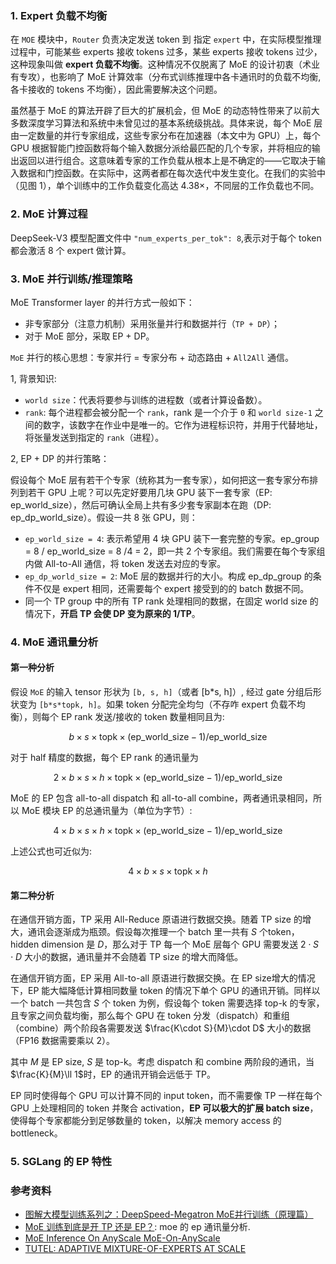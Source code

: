 ### 1. Expert 负载不均衡

在 `MOE` 模块中，`Router` 负责决定发送 token 到 指定 `expert` 中，在实际模型推理过程中，可能某些 experts 接收 tokens 过多，某些 experts 接收 tokens 过少，这种现象叫做 **expert 负载不均衡**。这种情况不仅脱离了 MoE 的设计初衷（术业有专攻），也影响了 MoE 计算效率（分布式训练推理中各卡通讯时的负载不均衡, 各卡接收的 tokens 不均衡），因此需要解决这个问题。

虽然基于 MoE 的算法开辟了巨大的扩展机会，但 MoE 的动态特性带来了以前大多数深度学习算法和系统中未曾见过的基本系统级挑战。具体来说，每个 MoE 层由一定数量的并行专家组成，这些专家分布在加速器（本文中为 GPU）上，每个 GPU 根据智能门控函数将每个输入数据分派给最匹配的几个专家，并将相应的输出返回以进行组合。这意味着专家的工作负载从根本上是不确定的——它取决于输入数据和门控函数。在实际中，这两者都在每次迭代中发生变化。在我们的实验中（见图 1），单个训练中的工作负载变化高达 $4.38×$，不同层的工作负载也不同。

### 2. MoE 计算过程

DeepSeek-V3 模型配置文件中 `"num_experts_per_tok": 8`,表示对于每个 token 都会激活 8 个 expert 做计算。

### 3. MoE 并行训练/推理策略

MoE Transformer layer 的并行方式一般如下：
- 非专家部分（注意力机制）采用张量并行和数据并行（`TP + DP`）；
- 对于 MoE 部分，采取 EP + DP。

`MoE` 并行的核心思想：专家并行 = 专家分布 + 动态路由 + `All2All` 通信。

1, 背景知识:
- `world size`：代表将要参与训练的进程数（或者计算设备数）。
- `rank`: 每个进程都会被分配一个 `rank`，rank 是一个介于 `0` 和 `world size-1` 之间的数字，该数字在作业中是唯一的。它作为进程标识符，并用于代替地址，将张量发送到指定的 `rank`（进程）。

2, EP + DP 的并行策略：

假设每个 MoE 层有若干个专家（统称其为一套专家），如何把这一套专家分布排列到若干 GPU 上呢？可以先定好要用几块 GPU 装下一套专家（EP: ep_world_size），然后可确认全局上共有多少套专家副本在跑（DP: ep_dp_world_size）。假设一共 8 张 GPU，则：
- `ep_world_size = 4`: 表示希望用 4 块 GPU 装下一套完整的专家。ep_group = 8 / ep_world_size = 8 /4 = 2，即一共 $2$ 个专家组。我们需要在每个专家组内做 All-to-All 通信，将 token 发送去对应的专家。
- `ep_dp_world_size = 2`: MoE 层的数据并行的大小。构成 ep_dp_group 的条件不仅是 expert 相同，还需要每个 expert 接受到的的 batch 数据不同。
- 同一个 TP group 中的所有 TP rank 处理相同的数据，在固定 world size 的情况下，**开启 TP 会使 DP 变为原来的 1/TP**。


### 4. MoE 通讯量分析

#### 第一种分析

假设 `MoE` 的输入 tensor 形状为 `[b, s, h]`（或者 [b*s, h]）, 经过 gate 分组后形状变为 `[b*s*topk, h]`。如果 token 分配完全均匀（不存咋 expert 负载不均衡），则每个 EP rank 发送/接收的 token 数量相同且为:

$$b\times s\times \text{topk}\times(\text{ep\_world\_size} - 1) / \text{ep\_world\_size}$$

对于 half 精度的数据，每个 EP rank 的通讯量为

$$2\times b\times s\times h\times \text{topk}\times(\text{ep\_world\_size} - 1) / \text{ep\_world\_size}$$

MoE 的 EP 包含 all-to-all dispatch 和 all-to-all combine，两者通讯录相同，所以 MoE 模块 EP 的总通讯量为（单位为字节）:

$$4\times b\times s\times h\times \text{topk}\times(\text{ep\_world\_size} - 1) / \text{ep\_world\_size}$$

上述公式也可近似为:

$$4\times b\times s\times\text{topk}\times h$$

#### 第二种分析

在通信开销方面，TP 采用 All-Reduce 原语进行数据交换。随着 TP size 的增大，通讯会逐渐成为瓶颈。假设每次推理一个 batch 里一共有 $S$ 个token，hidden dimension 是 $D$，那么对于 TP 每一个 MoE 层每个 GPU 需要发送 $2\cdot S\cdot D$ 大小的数据，通讯量并不会随着 TP size 的增大而降低。

在通信开销方面，EP 采用 All-to-all 原语进行数据交换。在 EP size增大的情况下，EP 能大幅降低计算相同数量 token 的情况下单个 GPU 的通讯开销。同样以一个 batch 一共包含 $S$ 个 token 为例，假设每个 token 需要选择 $\text{top-k}$ 的专家，且专家之间负载均衡，那么每个 GPU 在 token 分发（dispatch）和重组（combine）两个阶段各需要发送 $\frac{K\cdot S}{M}\cdot D$ 大小的数据（FP16 数据需要乘以 2）。

其中 $M$ 是 EP size, $S$ 是 top-k。考虑 dispatch 和 combine 两阶段的通讯，当 $\frac{K}{M}\ll 1$时，EP 的通讯开销会远低于 TP。

EP 同时使得每个 GPU 可以计算不同的 input token，而不需要像 TP 一样在每个 GPU 上处理相同的 token 并聚合 activation，**EP 可以极大的扩展 batch size**，使得每个专家都能分到足够数量的 token，以解决 memory access 的 bottleneck。

### 5. SGLang 的 EP 特性


### 参考资料

- [图解大模型训练系列之：DeepSpeed-Megatron MoE并行训练（原理篇）](https://zhuanlan.zhihu.com/p/681154742)
- [MoE 训练到底是开 TP 还是 EP？](https://zhuanlan.zhihu.com/p/13997146226): moe 的 ep 通讯量分析.
- [MoE Inference On AnyScale MoE-On-AnyScale](https://zhuanlan.zhihu.com/p/28680264165)
- [TUTEL: ADAPTIVE MIXTURE-OF-EXPERTS AT SCALE](https://arxiv.org/pdf/2206.03382)
